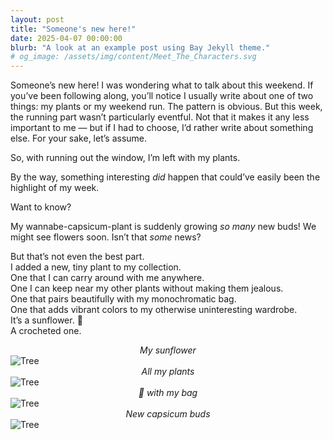 ```yaml
---
layout: post
title: "Someone's new here!"
date: 2025-04-07 00:00:00
blurb: "A look at an example post using Bay Jekyll theme."
# og_image: /assets/img/content/Meet_The_Characters.svg
---
```


Someone’s new here!
I was wondering what to talk about this weekend. If you’ve been following along, you’ll notice I usually write about one of two things: my plants or my weekend run. The pattern is obvious.
But this week, the running part wasn’t particularly eventful. Not that it makes it any less important to me — but if I had to choose, I’d rather write about something else. For your sake, let’s assume.<br />

So, with running out the window, I’m left with my plants.<br />

By the way, something interesting <i>did</i> happen that could’ve easily been the highlight of my week.<br />

Want to know?<br />

My wannabe-capsicum-plant is suddenly growing <i>so many</i> new buds! We might see flowers soon. Isn’t that <i>some</i> news?<br />

But that’s not even the best part.<br />
I added a new, tiny plant to my collection.<br />
One that I can carry around with me anywhere.<br />
One I can keep near my other plants without making them jealous.<br />
One that pairs beautifully with my monochromatic bag.<br />
One that adds vibrant colors to my otherwise uninteresting wardrobe. <br />
It’s a sunflower. 🌻 <br />
A crocheted one.

<center><i> My sunflower </i></center>
<img src="{{ "/assets/img/crochet_sunflower.jpeg" | absolute_url }}" alt="Tree" class="post-pic"/>

<center><i>All my plants </i></center>
<img src="{{ "/assets/img/crochet_all_plants.jpeg" | absolute_url }}" alt="Tree" class="post-pic"/>

<center><i>🌻 with my bag </i></center>
<img src="{{ "/assets/img/crochet_plant_and_bag.jpeg" | absolute_url }}" alt="Tree" class="post-pic"/>

<center><i>New capsicum buds </i></center>
<img src="{{ "/assets/img/new_buds.jpeg" | absolute_url }}" alt="Tree" class="post-pic"/>
